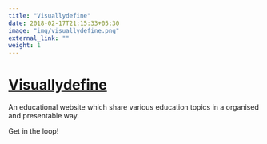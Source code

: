 ```yaml
---
title: "Visuallydefine"
date: 2018-02-17T21:15:33+05:30
image: "img/visuallydefine.png"
external_link: ""
weight: 1
---
```


# [Visuallydefine](https://visuallydefine.com/)

An educational website which share various education topics in a organised and
presentable way.

Get in the loop!
